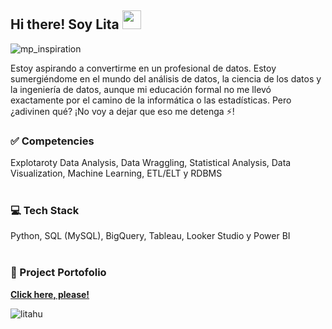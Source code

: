 ## Hi there! Soy Lita <img src="https://raw.githubusercontent.com/iampavangandhi/iampavangandhi/master/gifs/Hi.gif" width="30px"> 
![mp_inspiration](https://github.com/user-attachments/assets/827e70f5-f8c9-42e4-846d-ed2e8a5bfadf)

Estoy aspirando a convertirme en un profesional de datos. Estoy sumergiéndome en el mundo del análisis de datos, la ciencia de los datos y la ingeniería de datos, aunque mi educación formal no me llevó exactamente por el camino de la informática o las estadísticas. Pero ¿adivinen qué? ¡No voy a dejar que eso me detenga ⚡!
<br>

### ✅ Competencies
Explotaroty Data Analysis, Data Wraggling, Statistical Analysis, Data Visualization, Machine Learning, ETL/ELT y RDBMS <br>
<br>

### 💻 Tech Stack
Python, SQL (MySQL), BigQuery, Tableau, Looker Studio y Power BI <br>
<br>

### 📂 Project Portofolio
[**Click here, please!**](https://github.com/litahu/Lita-s-Project-Portfolio)
<br>
<!--Profile Count Badge-->
<p align="left">
  <img src="https://komarev.com/ghpvc/?username=litahu&label=Profile%20views&color=yellowgreen&style=plastic=star" alt="litahu" style="padding-center:20px;" />
</p>
